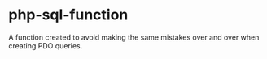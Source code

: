 # php-sql-function
A function created to avoid making the same mistakes over and over when creating PDO queries. 
